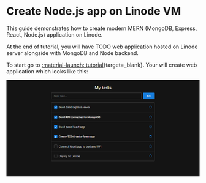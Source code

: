 # Create Node.js app on Linode VM

This guide demonstrates how to create modern MERN (MongoDB, Express, React, Node.js) application on Linode.

At the end of tutorial, you will have TODO web application hosted on Linode server alongside with MongoDB and Node backend.

To start go to [:material-launch: tutorial](https://github.com/Abberit/mern-todo-app/blob/master/tutorial.md){target=_blank}. Your will create web application which looks like this:

![TODO MERN app](img/tasks.screenshot.png)
